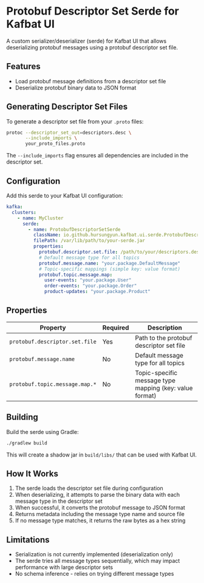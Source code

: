 # Protobuf Descriptor Set Serde for Kafbat UI

A custom serializer/deserializer (serde) for Kafbat UI that allows deserializing protobuf messages using a protobuf descriptor set file.

## Features

- Load protobuf message definitions from a descriptor set file
- Deserialize protobuf binary data to JSON format

## Generating Descriptor Set Files

To generate a descriptor set file from your `.proto` files:

```bash
protoc --descriptor_set_out=descriptors.desc \
       --include_imports \
       your_proto_files.proto
```

The `--include_imports` flag ensures all dependencies are included in the descriptor set.

## Configuration

Add this serde to your Kafbat UI configuration:

```yaml
kafka:
  clusters:
    - name: MyCluster
      serde:
        - name: ProtobufDescriptorSetSerde
          className: io.github.hursungyun.kafbat.ui.serde.ProtobufDescriptorSetSerde
          filePath: /var/lib/path/to/your-serde.jar
          properties:
            protobuf.descriptor.set.file: /path/to/your/descriptors.desc
            # Default message type for all topics
            protobuf.message.name: "your.package.DefaultMessage"
            # Topic-specific mappings (simple key: value format)
            protobuf.topic.message.map:
              user-events: "your.package.User"
              order-events: "your.package.Order"
              product-updates: "your.package.Product"
```

## Properties

| Property | Required | Description |
|----------|----------|-------------|
| `protobuf.descriptor.set.file` | Yes | Path to the protobuf descriptor set file |
| `protobuf.message.name` | No | Default message type for all topics |
| `protobuf.topic.message.map.*` | No | Topic-specific message type mapping (key: value format) |

## Building

Build the serde using Gradle:

```bash
./gradlew build
```

This will create a shadow jar in `build/libs/` that can be used with Kafbat UI.


## How It Works

1. The serde loads the descriptor set file during configuration
2. When deserializing, it attempts to parse the binary data with each message type in the descriptor set
3. When successful, it converts the protobuf message to JSON format
4. Returns metadata including the message type name and source file
5. If no message type matches, it returns the raw bytes as a hex string

## Limitations

- Serialization is not currently implemented (deserialization only)
- The serde tries all message types sequentially, which may impact performance with large descriptor sets
- No schema inference - relies on trying different message types
